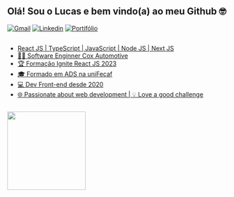 ## Olá! Sou o Lucas e bem vindo(a) ao meu Github 🤓

<div>
  <a href="mailto: lucasmacedo376@gmail.com"><img src="https://img.shields.io/badge/-lucasmacedo376@gmail.com-6633cc?style=flat-square&logo=Gmail&logoColor=white&link=mailto:lucasmacedo376@gmail.com" alt="Gmail" /></a>
  <a href="https://www.linkedin.com/in/lucas-macedo-2a94b5160/" target="_blank"><img src="https://img.shields.io/badge/LinkedIn-blue?style=flat&logo=linkedin&labelColor=blue" alt="Linkedin" /></a>
  <a href="https://lucas-macedo-dev.vercel.app/" target="_blank"><img src="https://img.shields.io/badge/-WebSite-black?style=flat&logo=React&logoColor=white" alt="Portifólio"</a>
</div>

##
<ul>
 <li>React JS | TypeScript | JavaScript | Node JS | Next JS</li>
 <li>👩‍💻 Software Enginner Cox Automotive</li>
 <li>🏆 Formação Ignite React JS 2023</li>
 <li>🎓 Formado em ADS na uniFecaf</li>
 <li>💻 Dev Front-end desde 2020</li>
 <li>🌐 Passionate about web development | 💡 Love a good challenge</li>
</ul>

 ##

<div>
<!--   <img height="180em" src="https://github-readme-stats.vercel.app/api?username=gabevaz&show_icons=true&theme=radical&count_private=true"/> -->
  <img height="180em" src="https://github-readme-stats.vercel.app/api/top-langs/?username=LMacedox&layout=compact&langs_count=8&theme=tokyonight&show_icons=false"/>
</div>
